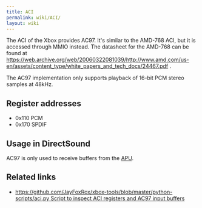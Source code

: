 ```yaml
---
title: ACI
permalink: wiki/ACI/
layout: wiki
---
```


The ACI of the Xbox provides AC97. It's similar to the AMD-768 ACI, but
it is accessed through MMIO instead. The datasheet for the AMD-768 can
be found at
<https://web.archive.org/web/20060322081039/http://www.amd.com/us-en/assets/content_type/white_papers_and_tech_docs/24467.pdf>
.

The AC97 implementation only supports playback of 16-bit PCM stereo
samples at 48kHz.

Register addresses
------------------

-   0x110 PCM
-   0x170 SPDIF

Usage in DirectSound
--------------------

AC97 is only used to receive buffers from the [APU](/wiki/APU "wikilink").

Related links
-------------

-   [https://github.com/JayFoxRox/xbox-tools/blob/master/python-scripts/aci.py
    Script to inspect ACI registers and AC97 input
    buffers](https://github.com/JayFoxRox/xbox-tools/blob/master/python-scripts/aci.py_Script_to_inspect_ACI_registers_and_AC97_input_buffers "wikilink")

